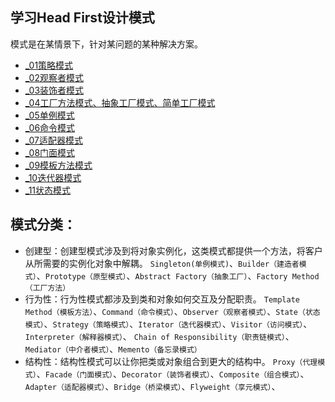 ## 学习Head First设计模式
模式是在某情景下，针对某问题的某种解决方案。

- [_01策略模式](_01)
- [_02观察者模式](_02)
- [_03装饰者模式](_03)
- [_04工厂方法模式、抽象工厂模式、简单工厂模式](_04)
- [_05单例模式](_05)
- [_06命令模式](_06)
- [_07适配器模式](_07)
- [_08门面模式](_08)
- [_09模板方法模式](_09)
- [_10迭代器模式](_010)
- [_11状态模式](_011)

## 模式分类：

- 创建型：创建型模式涉及到将对象实例化，这类模式都提供一个方法，将客户从所需要的实例化对象中解耦。
`Singleton(单例模式)`、`Builder（建造者模式）`、`Prototype（原型模式）`、`Abstract Factory（抽象工厂）`、`Factory Method（工厂方法）`
- 行为性：行为性模式都涉及到类和对象如何交互及分配职责。
`Template Method（模板方法）`、`Command（命令模式）`、`Observer（观察者模式）`、`State（状态模式）`、`Strategy（策略模式）`、`Iterator（迭代器模式）`、`Visitor（访问模式）`、`Interpreter（解释器模式）`、
`Chain of Responsibility（职责链模式）`、`Mediator（中介者模式）`、`Memento（备忘录模式）`
- 结构性：结构性模式可以让你把类或对象组合到更大的结构中。
`Proxy（代理模式）`、`Facade（门面模式）`、`Decorator（装饰者模式）`、`Composite（组合模式）`、`Adapter（适配器模式）`、`Bridge（桥梁模式）`、`Flyweight（享元模式）`、
